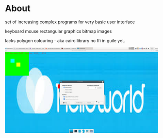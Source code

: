 # About

set of increasing complex programs for very basic user interface

keyboard
mouse
rectangular graphics
bitmap images

lacks polygon colouring - aka cairo library no ffi in guile yet.

![Alt text](/images/Screenshot_2024-04-07_00-35-52.png?raw=true "after 12 steps can end up with something on screen")


